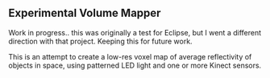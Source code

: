 Experimental Volume Mapper
--------------------------

Work in progress.. this was originally a test for Eclipse,
but I went a different direction with that project. Keeping this
for future work.

This is an attempt to create a low-res voxel map of average reflectivity of objects in space, using patterned LED light and one or more Kinect sensors.

